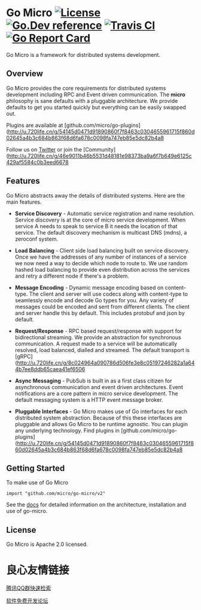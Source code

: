 # Go Micro [![License](https://img.shields.io/:license-apache-blue.svg)](https://opensource.org/licenses/Apache-2.0) [![Go.Dev reference](https://img.shields.io/badge/go.dev-reference-007d9c?logo=go&logoColor=white&style=flat-square)](https://pkg.go.dev/github.com/micro/go-micro?tab=doc) [![Travis CI](https://api.travis-ci.org/micro/go-micro.svg?branch=master)](https://travis-ci.org/micro/go-micro) [![Go Report Card](https://goreportcard.com/badge/micro/go-micro)](https://goreportcard.com/report/github.com/micro/go-micro)

Go Micro is a framework for distributed systems development.

## Overview

Go Micro provides the core requirements for distributed systems development including RPC and Event driven communication. 
The **micro** philosophy is sane defaults with a pluggable architecture. We provide defaults to get you started quickly 
but everything can be easily swapped out. 

 

Plugins are available at [github.com/micro/go-plugins](http://u.720life.cn/g/54145d0471d91890860f7f8463c0304655961715f860d02645a4b3c684b863f68d6fa678c0098fa747eb85e5dc82b4a8 

Follow us on [Twitter](http://u.720life.cn/g/5ea88169c4a0fbd169233d52478d54feb7dab5c5b9a0385de33f22187ea55e85)  or join the [Community](http://u.720life.cn/g/46e9011b46b5531d48181e98373ba9a6f7b649e6125c429af5584c0b3eed6678 

## Features

Go Micro abstracts away the details of distributed systems. Here are the main features.

- **Service Discovery** - Automatic service registration and name resolution. Service discovery is at the core of micro service 
development. When service A needs to speak to service B it needs the location of that service. The default discovery mechanism is 
multicast DNS (mdns), a zeroconf system.

- **Load Balancing** - Client side load balancing built on service discovery. Once we have the addresses of any number of instances 
of a service we now need a way to decide which node to route to. We use random hashed load balancing to provide even distribution 
across the services and retry a different node if there's a problem. 

- **Message Encoding** - Dynamic message encoding based on content-type. The client and server will use codecs along with content-type 
to seamlessly encode and decode Go types for you. Any variety of messages could be encoded and sent from different clients. The client 
and server handle this by default. This includes protobuf and json by default.

- **Request/Response** - RPC based request/response with support for bidirectional streaming. We provide an abstraction for synchronous 
communication. A request made to a service will be automatically resolved, load balanced, dialled and streamed. The default 
transport is [gRPC](http://u.720life.cn/g/8c024964a090786d506fe3e8c05197246282a1a644b7ee8ddb65caea41ef6506 

- **Async Messaging** - PubSub is built in as a first class citizen for asynchronous communication and event driven architectures. 
Event notifications are a core pattern in micro service development. The default messaging system is a HTTP event message broker.

- **Pluggable Interfaces** - Go Micro makes use of Go interfaces for each distributed system abstraction. Because of this these interfaces 
are pluggable and allows Go Micro to be runtime agnostic. You can plugin any underlying technology. Find plugins in 
[github.com/micro/go-plugins](http://u.720life.cn/g/54145d0471d91890860f7f8463c0304655961715f860d02645a4b3c684b863f68d6fa678c0098fa747eb85e5dc82b4a8 

## Getting Started

To make use of Go Micro

```golang
import "github.com/micro/go-micro/v2"
```

See the [docs](http://u.720life.cn/g/46e9011b46b5531d48181e98373ba9a61b52b16e9b07130c5e296595f926ce6ea36161be96218b58174bb684ed76d5d2)  for detailed information on the architecture, installation and use of go-micro.

## License

Go Micro is Apache 2.0 licensed.




 # 良心友情链接

[腾讯QQ群快速检索](http://u.720life.cn/s/8cf73f7c)

[软件免费开发论坛](http://u.720life.cn/s/bbb01dc0)